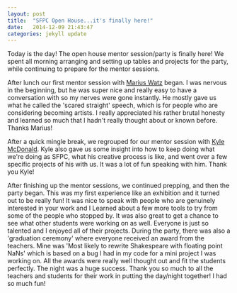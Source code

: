 ```yaml
---
layout: post
title:  "SFPC Open House...it's finally here!"
date:   2014-12-09 21:43:47
categories: jekyll update
---
```

Today is the day! The open house mentor session/party is finally here! We spent all morning arranging and setting up tables and projects for the party, while continuing to prepare for the mentor sessions. 

After lunch our first mentor session with [Marius Watz](http://mariuswatz.com/) began. I was nervous in the beginning, but he was super nice and really easy to have a conversation with so my nerves were gone instantly. He mostly gave us what he called the 'scared straight' speech, which is for people who are considering becoming artists. I really appreciated his rather brutal honesty and learned so much that I hadn't really thought about or known before. Thanks Marius!

After a quick mingle break, we regrouped for our mentor session with [Kyle McDonald](http://kylemcdonald.net/). Kyle also gave us some insight into how to keep doing what we're doing as SFPC, what his creative process is like, and went over a few specific projects of his with us. It was a lot of fun speaking with him. Thank you Kyle!

After finishing up the mentor sessions, we continued prepping, and then the party began. This was my first experience like an exhibition and it turned out to be really fun! It was nice to speak with people who are genuinely interested in your work and I Learned about a few more tools to try from some of the people who stopped by. It was also great to get a chance to see what other students were working on as well. Everyone is just so talented and I enjoyed all of their projects. During the party, there was also a 'graduation ceremony' where everyone received an award from the teachers. Mine was 'Most likely to rewrite Shakespeare with floating point NaNs' which is based on a bug I had in my code for a mini project I was working on. All the awards were really well thought out and fit the students perfectly. The night was a huge success. Thank you so much to all the teachers and students for their work in putting the day/night together! I had so much fun!
